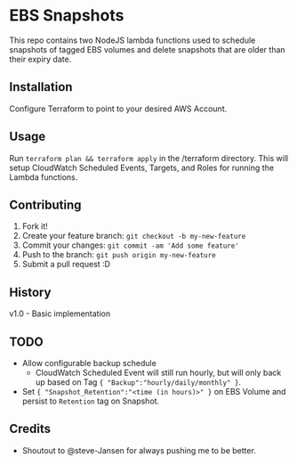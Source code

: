 # EBS Snapshots 

This repo contains two NodeJS lambda functions used to schedule snapshots of tagged EBS volumes and delete snapshots that are older than their expiry date.

## Installation

Configure Terraform to point to your desired AWS Account. 

## Usage

Run `terraform plan && terraform apply` in the /terraform directory. This will setup CloudWatch Scheduled Events, Targets, and Roles for running the Lambda functions.

## Contributing

1. Fork it!
2. Create your feature branch: `git checkout -b my-new-feature`
3. Commit your changes: `git commit -am 'Add some feature'`
4. Push to the branch: `git push origin my-new-feature`
5. Submit a pull request :D

## History

v1.0 - Basic implementation

## TODO

* Allow configurable backup schedule
	* CloudWatch Scheduled Event will still run hourly, but will only back up based on Tag `{ "Backup":"hourly/daily/monthly" }`.
* Set `{ "Snapshot_Retention":"<time (in hours)>" }` on EBS Volume and persist to `Retention` tag on Snapshot. 
	
## Credits

* Shoutout to @steve-Jansen for always pushing me to be better.